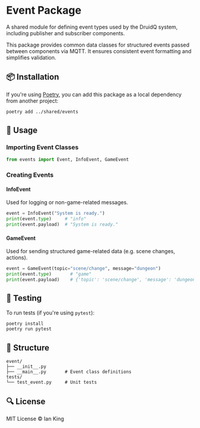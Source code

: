 # Event Package

A shared module for defining event types used by the DruidQ system, including publisher and subscriber components.

This package provides common data classes for structured events passed between components via MQTT. It ensures consistent event formatting and simplifies validation.

## 📦 Installation

If you're using [Poetry](https://python-poetry.org/), you can add this package as a local dependency from another project:

```bash
poetry add ../shared/events
```

## 📘 Usage

### Importing Event Classes

```python
from events import Event, InfoEvent, GameEvent
```

### Creating Events

#### InfoEvent

Used for logging or non-game-related messages.

```python
event = InfoEvent("System is ready.")
print(event.type)     # "info"
print(event.payload)  # "System is ready."
```

#### GameEvent

Used for sending structured game-related data (e.g. scene changes, actions).

```python
event = GameEvent(topic="scene/change", message="dungeon")
print(event.type)       # "game"
print(event.payload)    # {'topic': 'scene/change', 'message': 'dungeon'}
```

## 🧪 Testing

To run tests (if you're using `pytest`):

```bash
poetry install
poetry run pytest
```

## 📁 Structure

```
event/
├── __init__.py
├── __main__.py       # Event class definitions
tests/
└── test_event.py     # Unit tests
```

## 🔍 License

MIT License © Ian King
